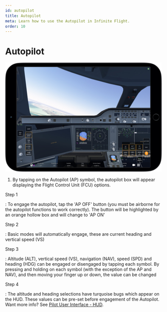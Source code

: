 ```yaml
---
id: autopilot
title: Autopilot
meta: Learn how to use the Autopilot in Infinite Flight.
order: 10
---
```


# Autopilot

![Autopilot](_images/manual/frames/autopilot.jpg)



1. By tapping on the Autopilot (AP) symbol, the autopilot box will appear displaying the Flight Control Unit (FCU) options.



Step 1

: To engage the autopilot, tap the &#39;AP OFF&#39; button (you must be airborne for the autopilot functions to work correctly). The button will be highlighted by an orange hollow box and will change to &#39;AP ON'

Step 2

: Basic modes will automatically engage, these are current heading and vertical speed (VS)

Step 3

: Altitude (ALT), vertical speed (VS), navigation (NAV), speed (SPD) and heading (HDG) can be engaged or disengaged by tapping each symbol. By pressing and holding on each symbol (with the exception of the AP and NAV), and then moving your finger up or down, the value can be changed

Step 4

: The altitude and heading selections have turquoise bugs which appear on the HUD. These values can be pre-set before engagement of the Autopilot. Want more info? See [Pilot User Interface - HUD](/guide/getting-started/pilot-user-interface/flight-plan).